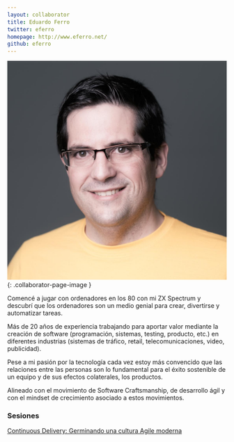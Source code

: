 ```yaml
---
layout: collaborator
title: Eduardo Ferro
twitter: eferro
homepage: http://www.eferro.net/
github: eferro
---
```

![Eduardo Ferro](/img/colaboradores/edu-ferro.jpg){: .collaborator-page-image }

Comencé a jugar con ordenadores en los 80 con mi ZX Spectrum y descubrí que los ordenadores son un medio genial para crear, divertirse y automatizar tareas.

Más de 20 años de experiencia trabajando para aportar valor mediante la creación de software (programación, sistemas, testing, producto, etc.) en diferentes industrias (sistemas de tráfico, retail, telecomunicaciones, video, publicidad).

Pese a mi pasión por la tecnología cada vez estoy más convencido que las relaciones entre las personas son lo fundamental para el éxito sostenible de un equipo y de sus efectos colaterales, los productos.

Alineado con el movimiento de Software Craftsmanship, de desarrollo ágil y con el mindset de crecimiento asociado a estos movimientos.

### Sesiones

[Continuous Delivery: Germinando una cultura Agile moderna](../../proxima-sesion)
